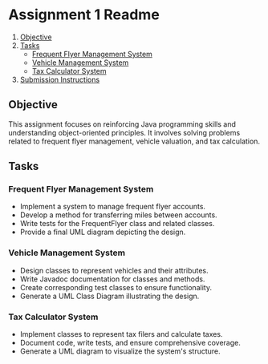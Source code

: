 # Assignment 1 Readme

1. [Objective](#objective)
2. [Tasks](#tasks)
    - [Frequent Flyer Management System](#frequent-flyer-management-system)
    - [Vehicle Management System](#vehicle-management-system)
    - [Tax Calculator System](#tax-calculator-system)
3. [Submission Instructions](#submission-instructions)

## Objective
This assignment focuses on reinforcing Java programming skills and understanding object-oriented principles. It involves solving problems related to frequent flyer management, vehicle valuation, and tax calculation.

## Tasks

### Frequent Flyer Management System
- Implement a system to manage frequent flyer accounts.
- Develop a method for transferring miles between accounts.
- Write tests for the FrequentFlyer class and related classes.
- Provide a final UML diagram depicting the design.

### Vehicle Management System
- Design classes to represent vehicles and their attributes.
- Write Javadoc documentation for classes and methods.
- Create corresponding test classes to ensure functionality.
- Generate a UML Class Diagram illustrating the design.

### Tax Calculator System
- Implement classes to represent tax filers and calculate taxes.
- Document code, write tests, and ensure comprehensive coverage.
- Generate a UML diagram to visualize the system's structure.

